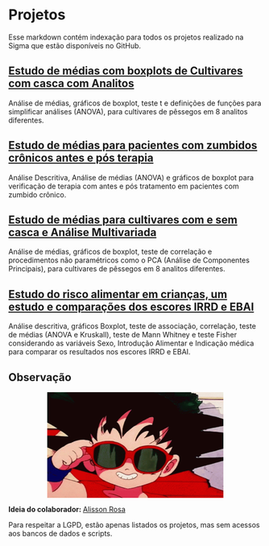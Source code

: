 # Projetos

Esse markdown contém indexação para todos os projetos realizado na Sigma que estão disponíveis no GitHub.

## [Estudo de médias com boxplots de Cultivares com casca com Analitos](https://github.com/SigmaJunior/Projeto-Quimica)
Análise de médias, gráficos de boxplot, teste t e definições de funções para simplificar análises (ANOVA), para cultivares de pêssegos em 8 analitos diferentes.

## [Estudo de médias para pacientes com zumbidos crônicos antes e pós terapia](https://github.com/SigmaJunior/Projeto_Fonoaudiologia)
Análise Descritiva, Análise de médias (ANOVA) e gráficos de boxplot para verificação de terapia com antes e pós tratamento em pacientes com zumbido crônico.

## [Estudo de médias para cultivares com e sem casca e Análise Multivariada](https://github.com/SigmaJunior/Projeto-Quimica2)
Análise de médias, gráficos de boxplot, teste de correlação e procedimentos não paramétricos como o PCA (Análise de Componentes Principais), para cultivares de pêssegos em 8 analitos diferentes.

## [Estudo do risco alimentar em crianças, um estudo e comparações dos escores IRRD e EBAI](https://github.com/SigmaJunior/Projeto_Nutricao)
Análise descritiva, gráficos Boxplot, teste de associação, correlação, teste de médias (ANOVA e Kruskall), teste de Mann Whitney e teste Fisher considerando as variáveis Sexo, Introdução Alimentar e Indicação médica para comparar os resultados nos escores IRRD e EBAI.


## Observação
 <p align="center"><img align="center" src="https://github.com/SigmaJunior/Projetos/blob/main/Hello_Glasses.gif" height="210px" width="350"/></p>

 
<b> Ideia do colaborador: </b> [Alisson Rosa](https://github.com/AlissonRP) 
 
 
Para respeitar a LGPD, estão apenas listados os projetos, mas sem acessos aos bancos de dados e scripts.
